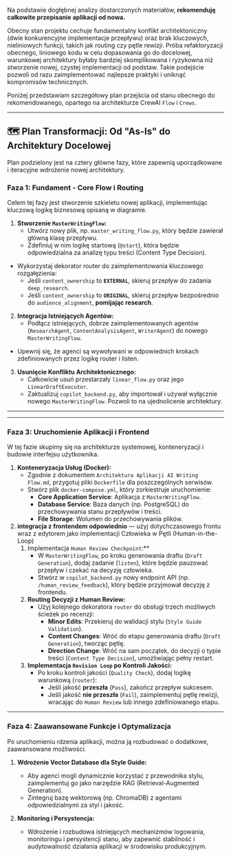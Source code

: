 Na podstawie dogłębnej analizy dostarczonych materiałów, **rekomenduję całkowite przepisanie aplikacji od nowa.**

Obecny stan projektu cechuje fundamentalny konflikt architektoniczny (dwie konkurencyjne implementacje przepływu) oraz brak kluczowych, nieliniowych funkcji, takich jak routing czy pętle rewizji. Próba refaktoryzacji obecnego, liniowego kodu w celu dopasowania go do docelowej, warunkowej architektury byłaby bardziej skomplikowana i ryzykowna niż stworzenie nowej, czystej implementacji od podstaw. Takie podejście pozwoli od razu zaimplementować najlepsze praktyki i uniknąć kompromisów technicznych.

Poniżej przedstawiam szczegółowy plan przejścia od stanu obecnego do rekomendowanego, opartego na architekturze CrewAI `Flow` i `Crews`.

------



## 🗺️ Plan Transformacji: Od "As-Is" do Architektury Docelowej



Plan podzielony jest na cztery główne fazy, które zapewnią uporządkowane i iteracyjne wdrożenie nowej architektury.



### Faza 1: Fundament - Core Flow i Routing



Celem tej fazy jest stworzenie szkieletu nowej aplikacji, implementując kluczową logikę biznesową opisaną w diagramie.

1. **Stworzenie `MasterWritingFlow`:**
   - Utwórz nowy plik, np. `master_writing_flow.py`, który będzie zawierał główną klasę przepływu.
   - Zdefiniuj w nim logikę startową (`@start`), która będzie odpowiedzialna za analizę typu treści (Content Type Decision).
- Wykorzystaj dekorator router do zaimplementowania kluczowego rozgałęzienia:
     - Jeśli `content_ownership` to **`EXTERNAL`**, skieruj przepływ do zadania `deep_research`.
     - Jeśli `content_ownership` to **`ORIGINAL`**, skieruj przepływ bezpośrednio do `audience_alignment`, **pomijając research**.
2. **Integracja Istniejących Agentów:**
   - Podłącz istniejących, dobrze zaimplementowanych agentów (`ResearchAgent`, `ContentAnalysisAgent`, `WriterAgent`) do nowego `MasterWritingFlow`.
- Upewnij się, że agenci są wywoływani w odpowiednich krokach zdefiniowanych przez logikę router i listen.
3. **Usunięcie Konfliktu Architektonicznego:**
   - Całkowicie usuń przestarzały `linear_flow.py` oraz jego `LinearDraftExecutor`.
   - Zaktualizuj `copilot_backend.py`, aby importował i używał wyłącznie nowego `MasterWritingFlow`. Pozwoli to na ujednolicenie architektury.

------



------



### Faza 3: Uruchomienie Aplikacji i Frontend



W tej fazie skupimy się na architekturze systemowej, konteneryzacji i budowie interfejsu użytkownika.

1. **Konteneryzacja Usług (Docker):**
   - Zgodnie z dokumentem `Architektura Aplikacji AI Writing Flow.md`, przygotuj pliki `Dockerfile` dla poszczególnych serwisów.
   - Stwórz plik `docker-compose.yml`, który zorkiestruje uruchomienie:
     - **Core Application Service**: Aplikacja z `MasterWritingFlow`.
     - **Database Service**: Baza danych (np. PostgreSQL) do przechowywania stanu przepływów i treści.
     - **File Storage**: Wolumen do przechowywania plików.
2. **integracja z frontendem odpowiednio** — użyj dotychczasowego frontu wraz z edytorem jako implementacji  Człowieka w Pętli (Human-in-the-Loop)
   1. Implementacja `Human Review Checkpoint`:**
      - W `MasterWritingFlow`, po kroku generowania draftu (`Draft Generation`), dodaj zadanie (`listen`), które będzie pauzować przepływ i czekać na decyzję człowieka.
      - Stwórz w `copilot_backend.py` nowy endpoint API (np. `/human_review_feedback`), który będzie przyjmował decyzję z frontendu.
   2. **Routing Decyzji z Human Review:**
      - Użyj kolejnego dekoratora `router` do obsługi trzech możliwych ścieżek po recenzji:
        - **Minor Edits**: Przekieruj do walidacji stylu (`Style Guide Validation`).
        - **Content Changes**: Wróć do etapu generowania draftu (`Draft Generation`), tworząc pętlę.
        - **Direction Change**: Wróć na sam początek, do decyzji o typie treści (`Content Type Decision`), umożliwiając pełny restart.
   3. **Implementacja `Revision Loop` po Kontroli Jakości:**
      - Po kroku kontroli jakości (`Quality Check`), dodaj logikę warunkową (`router`):
        - Jeśli jakość **przeszła** (`Pass`), zakończ przepływ sukcesem.
        - Jeśli jakość **nie przeszła** (`Fail`), zaimplementuj pętlę rewizji, wracając do `Human Review` lub innego zdefiniowanego etapu.

------



### Faza 4: Zaawansowane Funkcje i Optymalizacja



Po uruchomieniu rdzenia aplikacji, można ją rozbudować o dodatkowe, zaawansowane możliwości.

1. **Wdrożenie Vector Database dla Style Guide:**

   - Aby agenci mogli dynamicznie korzystać z przewodnika stylu, zaimplementuj go jako narzędzie RAG (Retrieval-Augmented Generation).
   - Zintegruj bazę wektorową (np. ChromaDB) z agentami odpowiedzialnymi za styl i jakość.

2. **Monitoring i Persystencja:**

   - Wdrożenie i rozbudowa istniejących mechanizmów logowania, monitoringu i persystencji stanu, aby zapewnić stabilność i audytowalność działania aplikacji w środowisku produkcyjnym.

     